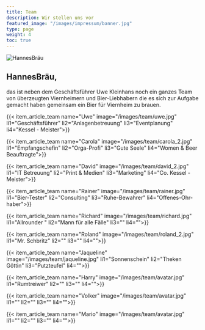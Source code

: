 ```yaml
---
title: Team
description: Wir stellen uns vor
featured_image: "/images/impressum/banner.jpg"
type: page
weight: 4
toc: true
---
```


<article>
    <a class="db pv4 ph3 ph0-l no-underline black">
      <div class="flex flex-column flex-row-ns">
        <div class="pr3-ns mb4 mb0-ns w-100 w-60-ns">
          <img src="/images/logo.png" class="db" alt="HannesBräu">
        </div>
        <div class="w-100 w-60-ns pl3-ns">
          <h1 class="f3 fw1 baskerville mt0 lh-title" style = "text-align: left">HannesBräu,</h1>
          <p class="f6 f5-l lh-copy" style = "text-align: left">
            das ist neben dem Geschäftsführer Uwe Kleinhans noch ein ganzes Team von überzeugten Viernheimern und Bier-Liebhabern die es sich zur Aufgabe gemacht haben gemeinsam ein Bier für Viernheim zu brauen.
          </p>
        </div>
      </div>
    </a>
  </article>

{{< item_article_team name="Uwe" image="/images/team/uwe.jpg" li1="Geschäftsführer" li2="Anlagenbetreuung" li3="Eventplanung" li4="Kessel - Meister">}}

{{< item_article_team name="Carola" image="/images/team/carola_2.jpg" li1="Empfangschefin" li2="Orga-Profi" li3="Gute Seele" li4="Women & Beer Beauftragte">}}

{{< item_article_team name="David" image="/images/team/david_2.jpg" li1="IT Betreuung" li2="Print & Medien" li3="Marketing" li4="Co. Kessel - Meister">}}

{{< item_article_team name="Rainer" image="/images/team/rainer.jpg" li1="Bier-Tester" li2="Consulting" li3="Ruhe-Bewahrer" li4="Offenes-Ohr-haber">}}

{{< item_article_team name="Richard" image="/images/team/richard.jpg" li1="Allrounder " li2="Mann für alle Fälle" li3="" li4="">}}

{{< item_article_team name="Roland" image="/images/team/roland_2.jpg" li1="Mr. Schbritz" li2="" li3="" li4="">}}

{{< item_article_team name="Jaqueline" image="/images/team/jaqueline.jpg" li1="Sonnenschein" li2="Theken Göttin" li3="Putzteufel" li4="">}}

{{< item_article_team name="Harry" image="/images/team/avatar.jpg" li1="Rumtreiwer" li2="" li3="" li4="">}}

{{< item_article_team name="Volker" image="/images/team/avatar.jpg" li1="" li2="" li3="" li4="">}}

{{< item_article_team name="Mario" image="/images/team/avatar.jpg" li1="" li2="" li3="" li4="">}}
